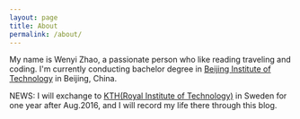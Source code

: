 ```yaml
---
layout: page
title: About
permalink: /about/
---
```


<!--This is the base Jekyll theme. You can find out more info about customizing your Jekyll theme, as well as basic Jekyll usage documentation at [jekyllrb.com](http://jekyllrb.com/)-->
<!---->
<!--You can find the source code for the Jekyll new theme at:-->
<!--{% include icon-github.html username="jglovier" %} /-->
<!--[jekyll-new](https://github.com/jglovier/jekyll-new)-->
<!---->
<!--You can find the source code for Jekyll at-->
<!--{% include icon-github.html username="jekyll" %} /-->
<!--[jekyll](https://github.com/jekyll/jekyll)-->

My name is Wenyi Zhao, a passionate person who like reading traveling and coding. I'm currently conducting bachelor degree in [Beijing Institute of Technology](http://english.bit.edu.cn) in Beijing, China. 
 
NEWS: I will exchange to [KTH(Royal Institute of Technology)](https://www.kth.se/en) in Sweden for one year after Aug.2016, and I will record my life there through this blog.